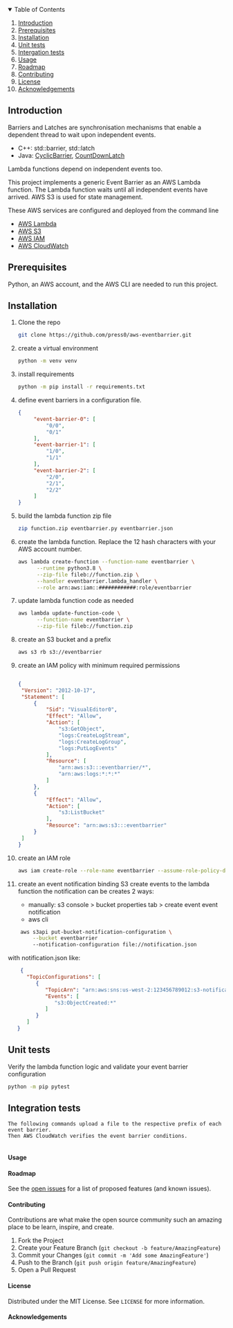 


<!-- TABLE OF CONTENTS -->
<details open="open">
  <summary>Table of Contents</summary>
  <ol>
    <li><a href="#Introduction">Introduction</a></li>
     <li><a href="#prerequisites">Prerequisites</a></li>
     <li><a href="#installation">Installation</a></li>
     <li><a href="#Unit%20tests">Unit tests</a></li>
     <li><a href="#Intergation%20tests">Intergation tests</a></li>
    <li><a href="#usage">Usage</a></li>
    <li><a href="#roadmap">Roadmap</a></li>
    <li><a href="#contributing">Contributing</a></li>
    <li><a href="#license">License</a></li>
    <li><a href="#acknowledgements">Acknowledgements</a></li>
  </ol>
</details>



## Introduction


Barriers and Latches are synchronisation mechanisms that enable 
a dependent thread to wait upon independent events. 


* C++: std::barrier, std::latch
* Java: [CyclicBarrier](https://docs.oracle.com/en/java/javase/15/docs/api/java.base/java/util/concurrent/CyclicBarrier.html), [CountDownLatch](https://docs.oracle.com/en/java/javase/15/docs/api/java.base/java/util/concurrent/CountDownLatch.html)

Lambda functions depend on independent events too.

This project implements a generic Event Barrier as an AWS Lambda function.
The Lambda function waits until all independent events have arrived.
AWS S3 is used for state management.


These AWS services are configured and deployed from the command line 

* [AWS Lambda](https://aws.amazon.com/lambda/)
* [AWS S3](https://aws.amazon.com/s3/)
* [AWS IAM](https://aws.amazon.com/iam/)
* [AWS CloudWatch](https://aws.amazon.com/cloudwatch/)


## Prerequisites

Python, an AWS account, and the AWS CLI are needed to run this project.

## Installation

1. Clone the repo
   ```sh
   git clone https://github.com/press0/aws-eventbarrier.git
   ```

2. create a virtual environment
   ```sh
   python -m venv venv
   ```
2. install requirements
   ```sh
   python -m pip install -r requirements.txt
   ```
3. define event barriers in a configuration file.  
   ```json
   {
        "event-barrier-0": [
            "0/0",
            "0/1"
        ],
        "event-barrier-1": [
            "1/0",
            "1/1"
        ],
        "event-barrier-2": [
            "2/0",
            "2/1",
            "2/2"
        ]
   }

4. build the lambda function zip file
   ```sh
   zip function.zip eventbarrier.py eventbarrier.json 
   ```

5. create the lambda function.  Replace the 12 hash characters with your AWS account number.

   ```sh
   aws lambda create-function --function-name eventbarrier \
         --runtime python3.8 \
         --zip-file fileb://function.zip \
         --handler eventbarrier.lambda_handler \
         --role arn:aws:iam::############:role/eventbarrier 
   ```
6. update lambda function code as needed
   ```sh
   aws lambda update-function-code \
         --function-name eventbarrier \
         --zip-file fileb://function.zip
   ```

7. create an S3 bucket and a prefix
   ```sh
   aws s3 rb s3://eventbarrier
   

   ```
8. create an IAM policy with minimum required permissions
   ```json

   {
    "Version": "2012-10-17",
    "Statement": [
        {
            "Sid": "VisualEditor0",
            "Effect": "Allow",
            "Action": [
                "s3:GetObject",
                "logs:CreateLogStream",
                "logs:CreateLogGroup",
                "logs:PutLogEvents"
            ],
            "Resource": [
                "arn:aws:s3:::eventbarrier/*",
                "arn:aws:logs:*:*:*"
            ]
        },
        {
            "Effect": "Allow",
            "Action": [
                "s3:ListBucket"
            ],
            "Resource": "arn:aws:s3:::eventbarrier"
        }
    ]
   }
   ```

9. create an IAM role
   ```sh
   aws iam create-role --role-name eventbarrier --assume-role-policy-document file://eventbarrier-policy.json

   ```
10. create an event notification binding S3 create events to the lambda function
    the notification can be creates 2 ways:
    - manually: s3 console > bucket properties tab > create event event notification
    - aws cli
```sh
    aws s3api put-bucket-notification-configuration \
        --bucket eventbarrier 
        --notification-configuration file://notification.json
   ```
   with notification.json like:

   ```json
       {
         "TopicConfigurations": [
            {
               "TopicArn": "arn:aws:sns:us-west-2:123456789012:s3-notification-topic",
               "Events": [
                  "s3:ObjectCreated:*"
               ]
            }
         ]
      }

   ```

## Unit tests
Verify the lambda function logic and validate your event barrier configuration
   ```sh
   python -m pip pytest
   ```

## Integration tests
    The following commands upload a file to the respective prefix of each event barrier.
    Then AWS CloudWatch verifies the event barrier conditions. 
   ```sh


   ```

#### Usage



#### Roadmap

See the [open issues](https://github.com/press0/aws-lambda-eventbarrier/issues) for a list of proposed features (and known issues).


#### Contributing

Contributions are what make the open source community such an amazing place to be learn, inspire, and create.

1. Fork the Project
2. Create your Feature Branch (`git checkout -b feature/AmazingFeature`)
3. Commit your Changes (`git commit -m 'Add some AmazingFeature'`)
4. Push to the Branch (`git push origin feature/AmazingFeature`)
5. Open a Pull Request



<!-- LICENSE -->
#### License

Distributed under the MIT License. See `LICENSE` for more information.




<!-- ACKNOWLEDGEMENTS -->
#### Acknowledgements

